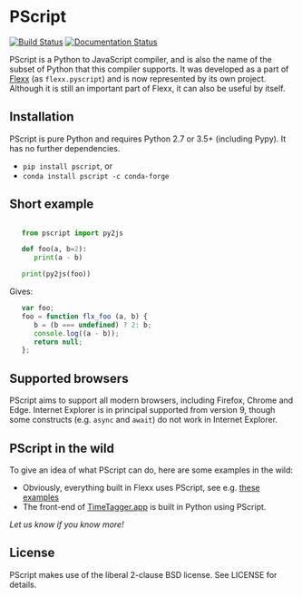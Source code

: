PScript
=======

[![Build Status](https://github.com/flexxui/pscript/workflows/CI/badge.svg)](https://github.com/flexxui/pscript/actions)
[![Documentation Status](https://readthedocs.org/projects/pscript/badge/?version=latest)](https://pscript.readthedocs.org)


PScript is a Python to JavaScript compiler, and is also the name of the subset
of Python that this compiler supports. It was developed as a part of
[Flexx](https://flexx.app) (as `flexx.pyscript`) and is now represented
by its own project. Although it is still an important part of Flexx, it can
also be useful by itself.


Installation
------------

PScript is pure Python and requires Python 2.7 or 3.5+ (including Pypy).
It has no further dependencies.

* ``pip install pscript``, or
* ``conda install pscript -c conda-forge``



Short example
-------------

```py

   from pscript import py2js

   def foo(a, b=2):
      print(a - b)

   print(py2js(foo))
```

Gives:

```js
   var foo;
   foo = function flx_foo (a, b) {
      b = (b === undefined) ? 2: b;
      console.log((a - b));
      return null;
   };
```


Supported browsers
------------------

PScript aims to support all modern browsers, including Firefox, Chrome and Edge.
Internet Explorer is in principal supported from version 9, though some constructs
(e.g. ``async`` and ``await``) do not work in Internet Explorer.


PScript in the wild
-------------------

To give an idea of what PScript can do, here are some examples in the wild:

* Obviously, everything built in Flexx uses PScript, see e.g. [these examples](https://flexx.readthedocs.io/en/stable/examples/)
* The front-end of [TimeTagger.app](https://timetagger.app) is built in Python using PScript.

*Let us know if you know more!*


License
-------

PScript makes use of the liberal 2-clause BSD license. See LICENSE for details.
